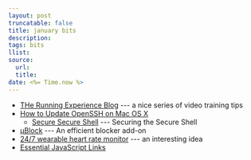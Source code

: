 ```yaml
---
layout: post
truncatable: false
title: january bits
description:
tags: bits
llist:
source:
  url:
  title:
date: <%= Time.now %>
---
```


* [THe Running Experience Blog][tre] --- a nice series of video training tips
* [How to Update OpenSSH on Mac OS X][osxOpenSSH]
   * [Secure Secure Shell][sss] --- Securing the Secure Shell
* [µBlock][µ] --- An efficient blocker add-on
* [24/7 wearable heart rate monitor][hr] --- an interesting idea
* [Essential JavaScript Links][ejs]

[tre]: http://therunexperience.com/blog/
[osxOpenSSH]: http://www.dctrwatson.com/2013/07/how-to-update-openssh-on-mac-os-x/
[sss]: https://stribika.github.io/2015/01/04/secure-secure-shell.html
[net]: http://flicksurfer.com/
[µ]: https://github.com/gorhill/uBlock "Fast, potent, and lean"
[hr]: https://www.indiegogo.com/projects/ampstrip-comfortable-24-7-heart-rate-wearable
[ejs]: https://gist.github.com/ericelliott/d576f72441fc1b27dace

